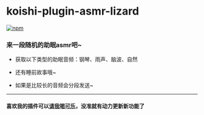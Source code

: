# koishi-plugin-asmr-lizard

[![npm](https://img.shields.io/npm/v/koishi-plugin-asmr-lizard?style=flat-square)](https://www.npmjs.com/package/koishi-plugin-asmr-lizard)

### 来一段随机的助眠asmr吧~

- 获取以下类型的助眠音频：钢琴、雨声、脑波、自然

- 还有睡前故事哦~

- 如果是比较长的音频会分段发送~
---
#### 喜欢我的插件可以[请我喝可乐](https://ifdian.net/a/lizard0126)，没准就有动力更新新功能了